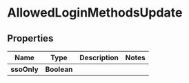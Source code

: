 

# AllowedLoginMethodsUpdate


## Properties

| Name | Type | Description | Notes |
|------------ | ------------- | ------------- | -------------|
|**ssoOnly** | **Boolean** |  |  |



